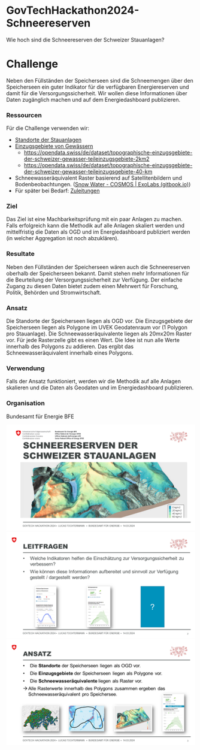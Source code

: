 # GovTechHackathon2024-Schneereserven
Wie hoch sind die Schneereserven der Schweizer Stauanlagen?

# Challenge

Neben den Füllständen der Speicherseen sind die Schneemengen über den Speicherseen ein guter Indikator für die verfügbaren Energiereserven und damit für die Versorgungssicherheit. Wir wollen diese Informationen über Daten zugänglich machen und auf dem Energiedashboard publizieren.

### Ressourcen

Für die Challenge verwenden wir:

* [Standorte der Stauanlagen](https://opendata.swiss/de/dataset/stauanlagen-unter-bundesaufsicht)
* [Einzugsgebiete von Gewässern](/data/)
    - https://opendata.swiss/de/dataset/topographische-einzugsgebiete-der-schweizer-gewasser-teileinzugsgebiete-2km2
    - https://opendata.swiss/de/dataset/topographische-einzugsgebiete-der-schweizer-gewasser-teileinzugsgebiete-40-km
* Schneewasseräquivalent Raster basierend auf Satellitenbildern und Bodenbeobachtungen. ([Snow Water - COSMOS | ExoLabs (gitbook.io)](https://exolabs-ch.gitbook.io/cosmos/snow-water))
* Für später bei Bedarf: [Zuleitungen](https://map.geo.admin.ch/?lang=de&topic=ech&bgLayer=ch.swisstopo.pixelkarte-grau&layers=ch.bafu.wasser-leitungen,ch.bafu.wasser-rueckgabe,ch.bafu.wasser-entnahme,ch.bafu.wasser-teileinzugsgebiete_2,ch.bafu.wasser-teileinzugsgebiete_40,ch.bafu.wasser-gebietsauslaesse&E=2678533.62&N=1150072.55&zoom=4.965948795623882&layers_opacity=1,1,1,0.75,1,1)

### Ziel

Das Ziel ist eine Machbarkeitsprüfung mit ein paar Anlagen zu machen. Falls erfolgreich kann die Methodik auf alle Anlagen skaliert werden und mittelfristig die Daten als OGD und im Energiedashboard publiziert werden (in welcher Aggregation ist noch abzuklären).

### Resultate

Neben den Füllständen der Speicherseen wären auch die Schneereserven oberhalb der Speicherseen bekannt. Damit stehen mehr Informationen für die Beurteilung der Versorgungssicherheit zur Verfügung. Der einfache Zugang zu diesen Daten bietet zudem einen Mehrwert für Forschung, Politik, Behörden und Stromwirtschaft.

### Ansatz

Die Standorte der Speicherseen liegen als OGD vor. Die Einzugsgebiete der Speicherseen liegen als Polygone im UVEK Geodatenraum vor (1 Polygon pro Stauanlage).
Die Schneewasseräquivalente liegen als 20mx20m Raster vor. Für jede Rasterzelle gibt es einen Wert. Die Idee ist nun alle Werte innerhalb des Polygons zu addieren. Das ergibt das Schneewasseräquivalent innerhalb eines Polygons.

### Verwendung

Falls der Ansatz funktioniert, werden wir die Methodik auf alle Anlagen skalieren und die Daten als Geodaten und im Energiedashboard publizieren.

### Organisation

Bundesamt für Energie BFE

![Schneereserven der Schweizer Stauanlagen](/utils/Folie1.PNG "Schneereserven der Schweizer Stauanlagen")
![Leitfragen](/utils/Folie2.PNG "Leitfragen")
![Ansatz](/utils/Folie3.PNG "Ansatz")
